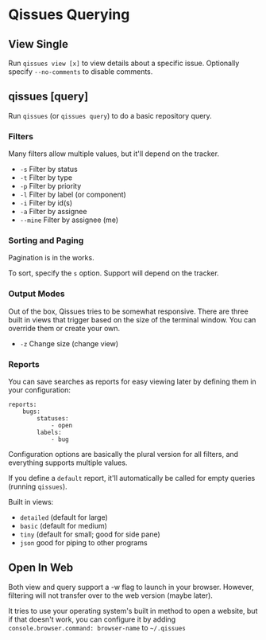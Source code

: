# Qissues Querying

## View Single

Run `qissues view [x]` to view details about a specific issue. Optionally specify `--no-comments` to disable comments.

## qissues [query]

Run `qissues` (or `qissues query`) to do a basic repository query.

### Filters

Many filters allow multiple values, but it'll depend on the tracker.

- `-s` Filter by status
- `-t` Filter by type
- `-p` Filter by priority
- `-l` Filter by label (or component)
- `-i` Filter by id(s)
- `-a` Filter by assignee
- `--mine` Filter by assignee (me)

### Sorting and Paging
Pagination is in the works.

To sort, specify the `s` option. Support will depend on the tracker.

### Output Modes

Out of the box, Qissues tries to be somewhat responsive. There are three built in views that trigger based on the size of the terminal window. You can override them or create your own.

- `-z` Change size (change view)

### Reports

You can save searches as reports for easy viewing later by defining them in your configuration:

    reports:
        bugs:
            statuses:
                - open
            labels:
                - bug

Configuration options are basically the plural version for all filters, and everything supports multiple values.

If you define a `default` report, it'll automatically be called for empty queries (running `qissues`).


Built in views:
- `detailed` (default for large)
- `basic` (default for medium)
- `tiny` (default for small; good for side pane)
- `json` good for piping to other programs

## Open In Web

Both view and query support a -w flag to launch in your browser. However, filtering will not transfer over to the web version (maybe later).

It tries to use your operating system's built in method to open a website, but if that doesn't work, you can configure it by adding `console.browser.command: browser-name` to `~/.qissues`
